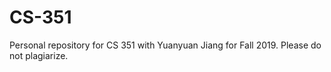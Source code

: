# CS-351
Personal repository for CS 351 with Yuanyuan Jiang for Fall 2019. Please do not plagiarize. 
